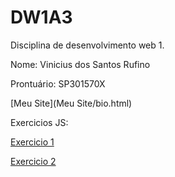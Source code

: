 # DW1A3

Disciplina de desenvolvimento web 1.

Nome: Vinicius dos Santos Rufino

Prontuário: SP301570X

[Meu Site](Meu Site/bio.html)
  
Exercicios JS:  
  
  
[Exercicio 1](AtividadesJS/Ex1/saudacoes.html)  

[Exercicio 2](AtividadesJS/Ex1/saudacoes.html)
